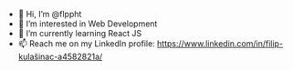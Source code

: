 - 👋 Hi, I’m @flppht
- 👀 I’m interested in Web Development
- 🌱 I’m currently learning React JS
- 📫 Reach me on my LinkedIn profile: https://www.linkedin.com/in/filip-kulašinac-a4582821a/

<!---
flppht/flppht is a ✨ special ✨ repository because its `README.md` (this file) appears on your GitHub profile.
You can click the Preview link to take a look at your changes.
--->
